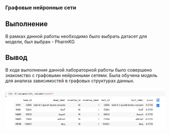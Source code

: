 ### Графовые нейронные сети ###

## Выполнение ##

В рамках данной работы необходимо было выбрать датасет для модели, был выбран - PharmKG

## Вывод ##

В ходе выполнения данной лабораторной работы было совершено знакомство с графовыми нейронными сетями. Была обучена модель для
анализа зависимостей в графовых структурах данных.

![img.png](img.png)